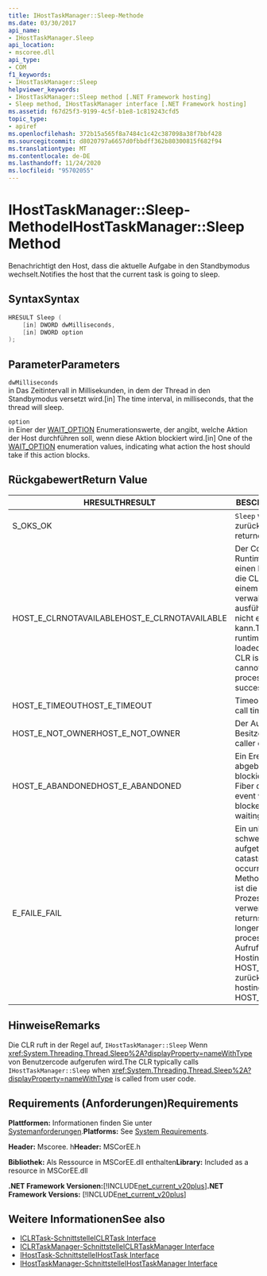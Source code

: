 ```yaml
---
title: IHostTaskManager::Sleep-Methode
ms.date: 03/30/2017
api_name:
- IHostTaskManager.Sleep
api_location:
- mscoree.dll
api_type:
- COM
f1_keywords:
- IHostTaskManager::Sleep
helpviewer_keywords:
- IHostTaskManager::Sleep method [.NET Framework hosting]
- Sleep method, IHostTaskManager interface [.NET Framework hosting]
ms.assetid: f67d25f3-9199-4c5f-b1e8-1c819243cfd5
topic_type:
- apiref
ms.openlocfilehash: 372b15a565f8a7484c1c42c387098a38f7bbf428
ms.sourcegitcommit: d8020797a6657d0fbbdff362b80300815f682f94
ms.translationtype: MT
ms.contentlocale: de-DE
ms.lasthandoff: 11/24/2020
ms.locfileid: "95702055"
---
```

# <a name="ihosttaskmanagersleep-method"></a><span data-ttu-id="3c90d-102">IHostTaskManager::Sleep-Methode</span><span class="sxs-lookup"><span data-stu-id="3c90d-102">IHostTaskManager::Sleep Method</span></span>

<span data-ttu-id="3c90d-103">Benachrichtigt den Host, dass die aktuelle Aufgabe in den Standbymodus wechselt.</span><span class="sxs-lookup"><span data-stu-id="3c90d-103">Notifies the host that the current task is going to sleep.</span></span>  
  
## <a name="syntax"></a><span data-ttu-id="3c90d-104">Syntax</span><span class="sxs-lookup"><span data-stu-id="3c90d-104">Syntax</span></span>  
  
```cpp  
HRESULT Sleep (  
    [in] DWORD dwMilliseconds,  
    [in] DWORD option  
);  
```  
  
## <a name="parameters"></a><span data-ttu-id="3c90d-105">Parameter</span><span class="sxs-lookup"><span data-stu-id="3c90d-105">Parameters</span></span>  

 `dwMilliseconds`  
 <span data-ttu-id="3c90d-106">in Das Zeitintervall in Millisekunden, in dem der Thread in den Standbymodus versetzt wird.</span><span class="sxs-lookup"><span data-stu-id="3c90d-106">[in] The time interval, in milliseconds, that the thread will sleep.</span></span>  
  
 `option`  
 <span data-ttu-id="3c90d-107">in Einer der [WAIT_OPTION](wait-option-enumeration.md) Enumerationswerte, der angibt, welche Aktion der Host durchführen soll, wenn diese Aktion blockiert wird.</span><span class="sxs-lookup"><span data-stu-id="3c90d-107">[in] One of the [WAIT_OPTION](wait-option-enumeration.md) enumeration values, indicating what action the host should take if this action blocks.</span></span>  
  
## <a name="return-value"></a><span data-ttu-id="3c90d-108">Rückgabewert</span><span class="sxs-lookup"><span data-stu-id="3c90d-108">Return Value</span></span>  
  
|<span data-ttu-id="3c90d-109">HRESULT</span><span class="sxs-lookup"><span data-stu-id="3c90d-109">HRESULT</span></span>|<span data-ttu-id="3c90d-110">BESCHREIBUNG</span><span class="sxs-lookup"><span data-stu-id="3c90d-110">Description</span></span>|  
|-------------|-----------------|  
|<span data-ttu-id="3c90d-111">S_OK</span><span class="sxs-lookup"><span data-stu-id="3c90d-111">S_OK</span></span>|<span data-ttu-id="3c90d-112">`Sleep` wurde erfolgreich zurückgegeben.</span><span class="sxs-lookup"><span data-stu-id="3c90d-112">`Sleep` returned successfully.</span></span>|  
|<span data-ttu-id="3c90d-113">HOST_E_CLRNOTAVAILABLE</span><span class="sxs-lookup"><span data-stu-id="3c90d-113">HOST_E_CLRNOTAVAILABLE</span></span>|<span data-ttu-id="3c90d-114">Der Common Language Runtime (CLR) wurde nicht in einen Prozess geladen, oder die CLR befindet sich in einem Zustand, in dem Sie verwalteten Code nicht ausführen oder den-Befehl nicht erfolgreich verarbeiten kann.</span><span class="sxs-lookup"><span data-stu-id="3c90d-114">The common language runtime (CLR) has not been loaded into a process, or the CLR is in a state in which it cannot run managed code or process the call successfully.</span></span>|  
|<span data-ttu-id="3c90d-115">HOST_E_TIMEOUT</span><span class="sxs-lookup"><span data-stu-id="3c90d-115">HOST_E_TIMEOUT</span></span>|<span data-ttu-id="3c90d-116">Timeout des Aufrufes.</span><span class="sxs-lookup"><span data-stu-id="3c90d-116">The call timed out.</span></span>|  
|<span data-ttu-id="3c90d-117">HOST_E_NOT_OWNER</span><span class="sxs-lookup"><span data-stu-id="3c90d-117">HOST_E_NOT_OWNER</span></span>|<span data-ttu-id="3c90d-118">Der Aufrufer ist nicht Besitzer der Sperre.</span><span class="sxs-lookup"><span data-stu-id="3c90d-118">The caller does not own the lock.</span></span>|  
|<span data-ttu-id="3c90d-119">HOST_E_ABANDONED</span><span class="sxs-lookup"><span data-stu-id="3c90d-119">HOST_E_ABANDONED</span></span>|<span data-ttu-id="3c90d-120">Ein Ereignis wurde abgebrochen, während ein blockierter Thread oder eine Fiber darauf wartete.</span><span class="sxs-lookup"><span data-stu-id="3c90d-120">An event was canceled while a blocked thread or fiber was waiting on it.</span></span>|  
|<span data-ttu-id="3c90d-121">E_FAIL</span><span class="sxs-lookup"><span data-stu-id="3c90d-121">E_FAIL</span></span>|<span data-ttu-id="3c90d-122">Ein unbekannter schwerwiegender Fehler ist aufgetreten.</span><span class="sxs-lookup"><span data-stu-id="3c90d-122">An unknown catastrophic failure occurred.</span></span> <span data-ttu-id="3c90d-123">Wenn eine Methode E_FAIL zurückgibt, ist die CLR innerhalb des Prozesses nicht mehr verwendbar.</span><span class="sxs-lookup"><span data-stu-id="3c90d-123">When a method returns E_FAIL, the CLR is no longer usable within the process.</span></span> <span data-ttu-id="3c90d-124">Nachfolgende Aufrufe von Hostingmethoden geben HOST_E_CLRNOTAVAILABLE zurück.</span><span class="sxs-lookup"><span data-stu-id="3c90d-124">Subsequent calls to hosting methods return HOST_E_CLRNOTAVAILABLE.</span></span>|  
  
## <a name="remarks"></a><span data-ttu-id="3c90d-125">Hinweise</span><span class="sxs-lookup"><span data-stu-id="3c90d-125">Remarks</span></span>  

 <span data-ttu-id="3c90d-126">Die CLR ruft in der Regel auf, `IHostTaskManager::Sleep` Wenn <xref:System.Threading.Thread.Sleep%2A?displayProperty=nameWithType> von Benutzercode aufgerufen wird.</span><span class="sxs-lookup"><span data-stu-id="3c90d-126">The CLR typically calls `IHostTaskManager::Sleep` when <xref:System.Threading.Thread.Sleep%2A?displayProperty=nameWithType> is called from user code.</span></span>  
  
## <a name="requirements"></a><span data-ttu-id="3c90d-127">Requirements (Anforderungen)</span><span class="sxs-lookup"><span data-stu-id="3c90d-127">Requirements</span></span>  

 <span data-ttu-id="3c90d-128">**Plattformen:** Informationen finden Sie unter [Systemanforderungen](../../get-started/system-requirements.md).</span><span class="sxs-lookup"><span data-stu-id="3c90d-128">**Platforms:** See [System Requirements](../../get-started/system-requirements.md).</span></span>  
  
 <span data-ttu-id="3c90d-129">**Header:** Mscoree. h</span><span class="sxs-lookup"><span data-stu-id="3c90d-129">**Header:** MSCorEE.h</span></span>  
  
 <span data-ttu-id="3c90d-130">**Bibliothek:** Als Ressource in MSCorEE.dll enthalten</span><span class="sxs-lookup"><span data-stu-id="3c90d-130">**Library:** Included as a resource in MSCorEE.dll</span></span>  
  
 <span data-ttu-id="3c90d-131">**.NET Framework Versionen:**[!INCLUDE[net_current_v20plus](../../../../includes/net-current-v20plus-md.md)]</span><span class="sxs-lookup"><span data-stu-id="3c90d-131">**.NET Framework Versions:** [!INCLUDE[net_current_v20plus](../../../../includes/net-current-v20plus-md.md)]</span></span>  
  
## <a name="see-also"></a><span data-ttu-id="3c90d-132">Weitere Informationen</span><span class="sxs-lookup"><span data-stu-id="3c90d-132">See also</span></span>

- [<span data-ttu-id="3c90d-133">ICLRTask-Schnittstelle</span><span class="sxs-lookup"><span data-stu-id="3c90d-133">ICLRTask Interface</span></span>](iclrtask-interface.md)
- [<span data-ttu-id="3c90d-134">ICLRTaskManager-Schnittstelle</span><span class="sxs-lookup"><span data-stu-id="3c90d-134">ICLRTaskManager Interface</span></span>](iclrtaskmanager-interface.md)
- [<span data-ttu-id="3c90d-135">IHostTask-Schnittstelle</span><span class="sxs-lookup"><span data-stu-id="3c90d-135">IHostTask Interface</span></span>](ihosttask-interface.md)
- [<span data-ttu-id="3c90d-136">IHostTaskManager-Schnittstelle</span><span class="sxs-lookup"><span data-stu-id="3c90d-136">IHostTaskManager Interface</span></span>](ihosttaskmanager-interface.md)

